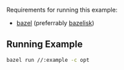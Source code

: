 Requirements for running this example:

* [bazel](https://bazel.build/) (preferrably [bazelisk](https://github.com/bazelbuild/bazelisk))

## Running Example

```sh
bazel run //:example -c opt
```

